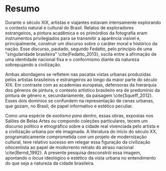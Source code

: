 Resumo
======

Durante o século XIX, artistas e viajantes estavam intensamente
explorando o contexto natural e cultural do Brasil.
Relatos de exploradores estrangeiros, a pintura acadêmica e
os primórdios da fotografia eram instrumentos privilegiados
para se transmitir a aparência visível e,
principalmente, construir um discurso sobre
o caráter moral e histórico da nação.
Esse discurso, pautado, segundo Fedatto,
pelo princípio de uma "singularidade brasileira" \cite{Fedatto_2013},
oscila entre a afirmação de uma identidade nacional fixa
e o conformismo diante da natureza sobrepujando a civilização.

Ambas abordagens se refletem nas pacatas vistas urbanas
produzidas pelos artistas brasileiros e estrangeiros ao longo
da maior parte do século XIX.
Em contraste com as academias europeias,
defensoras da hierarquia dos gêneros de pintura,
o contexto artístico brasileiro era de predomínio
da pintura de gênero e, secundariamente, da paisagem \cite{Squeff_2012}.
Esses dois domínios se confundem na representação de cenas urbanas,
que gozam, no Brasil, de papel informativo e estético peculiar.

Como uma espécie de *exotismo para dentro*, essas obras,
expostas nos Salões de Belas Artes ou compondo coleções particulares,
tecem um discurso político e etnográfico sobre
a cidade real vivenciada pelo artista e a civilização urbana por ele imaginada.
A literatura do início do século XX, programaticamente comprometida com
um projeto de modernização cultural, teve relativo sucesso em
relegar essa figuração da civilização oitocentista ao papel de
modorrento retrato do atraso nacional \cite{Bernd_1992}.
A presente pesquisa desconstrói essa imagem,
apontando o *locus* ideológico e estético da vista urbana
no entendimento do que seja a natureza da cidade brasileira.